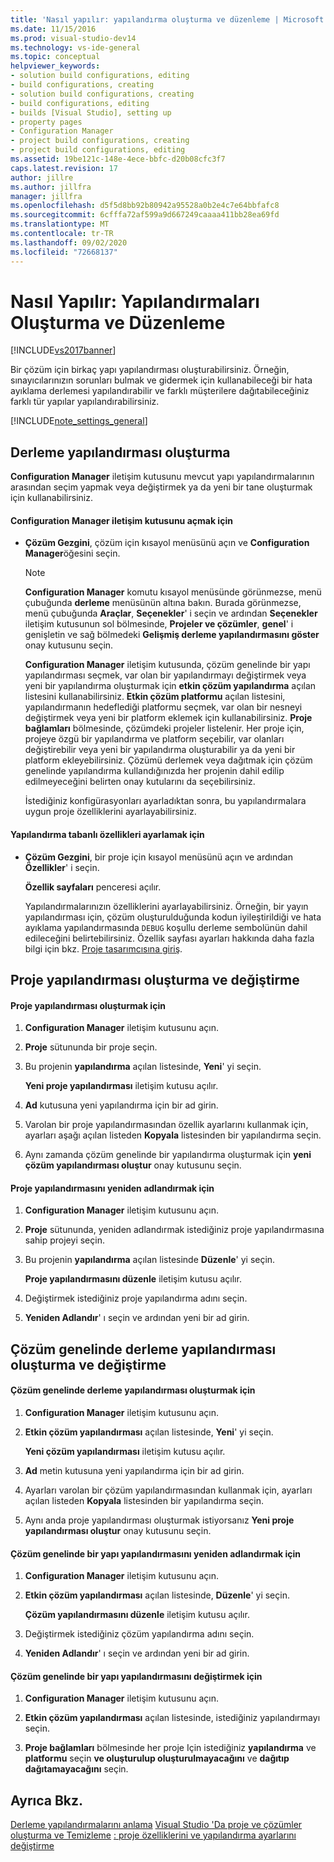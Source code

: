 ```yaml
---
title: 'Nasıl yapılır: yapılandırma oluşturma ve düzenleme | Microsoft Docs'
ms.date: 11/15/2016
ms.prod: visual-studio-dev14
ms.technology: vs-ide-general
ms.topic: conceptual
helpviewer_keywords:
- solution build configurations, editing
- build configurations, creating
- solution build configurations, creating
- build configurations, editing
- builds [Visual Studio], setting up
- property pages
- Configuration Manager
- project build configurations, creating
- project build configurations, editing
ms.assetid: 19be121c-148e-4ece-bbfc-d20b08cfc3f7
caps.latest.revision: 17
author: jillre
ms.author: jillfra
manager: jillfra
ms.openlocfilehash: d5f5d8bb92b80942a95528a0b2e4c7e64bbfafc8
ms.sourcegitcommit: 6cfffa72af599a9d667249caaaa411bb28ea69fd
ms.translationtype: MT
ms.contentlocale: tr-TR
ms.lasthandoff: 09/02/2020
ms.locfileid: "72668137"
---
```

# <a name="how-to-create-and-edit-configurations"></a>Nasıl Yapılır: Yapılandırmaları Oluşturma ve Düzenleme
[!INCLUDE[vs2017banner](../includes/vs2017banner.md)]

Bir çözüm için birkaç yapı yapılandırması oluşturabilirsiniz. Örneğin, sınayıcılarınızın sorunları bulmak ve gidermek için kullanabileceği bir hata ayıklama derlemesi yapılandırabilir ve farklı müşterilere dağıtabileceğiniz farklı tür yapılar yapılandırabilirsiniz.

 [!INCLUDE[note_settings_general](../includes/note-settings-general-md.md)]

## <a name="creating-build-configurations"></a>Derleme yapılandırması oluşturma
 **Configuration Manager** iletişim kutusunu mevcut yapı yapılandırmalarının arasından seçim yapmak veya değiştirmek ya da yeni bir tane oluşturmak için kullanabilirsiniz.

#### <a name="to-open-the-configuration-manager-dialog-box"></a>Configuration Manager iletişim kutusunu açmak için

- **Çözüm Gezgini**, çözüm için kısayol menüsünü açın ve **Configuration Manager**öğesini seçin.

  > [!NOTE]
  > **Configuration Manager** komutu kısayol menüsünde görünmezse, menü çubuğunda **derleme** menüsünün altına bakın. Burada görünmezse, menü çubuğunda **Araçlar**, **Seçenekler**' i seçin ve ardından **Seçenekler** iletişim kutusunun sol bölmesinde, **Projeler ve çözümler**, **genel**' i genişletin ve sağ bölmedeki **Gelişmiş derleme yapılandırmasını göster** onay kutusunu seçin.

   **Configuration Manager** iletişim kutusunda, çözüm genelinde bir yapı yapılandırması seçmek, var olan bir yapılandırmayı değiştirmek veya yeni bir yapılandırma oluşturmak için **etkin çözüm yapılandırma** açılan listesini kullanabilirsiniz. **Etkin çözüm platformu** açılan listesini, yapılandırmanın hedeflediği platformu seçmek, var olan bir nesneyi değiştirmek veya yeni bir platform eklemek için kullanabilirsiniz. **Proje bağlamları** bölmesinde, çözümdeki projeler listelenir. Her proje için, projeye özgü bir yapılandırma ve platform seçebilir, var olanları değiştirebilir veya yeni bir yapılandırma oluşturabilir ya da yeni bir platform ekleyebilirsiniz. Çözümü derlemek veya dağıtmak için çözüm genelinde yapılandırma kullandığınızda her projenin dahil edilip edilmeyeceğini belirten onay kutularını da seçebilirsiniz.

  İstediğiniz konfigürasyonları ayarladıktan sonra, bu yapılandırmalara uygun proje özelliklerini ayarlayabilirsiniz.

#### <a name="to-set-properties-based-on-configurations"></a>Yapılandırma tabanlı özellikleri ayarlamak için

- **Çözüm Gezgini**, bir proje için kısayol menüsünü açın ve ardından **Özellikler**' i seçin.

     **Özellik sayfaları** penceresi açılır.

     Yapılandırmalarınızın özelliklerini ayarlayabilirsiniz. Örneğin, bir yayın yapılandırması için, çözüm oluşturulduğunda kodun iyileştirildiği ve hata ayıklama yapılandırmasında `DEBUG` koşullu derleme sembolünün dahil edileceğini belirtebilirsiniz. Özellik sayfası ayarları hakkında daha fazla bilgi için bkz. [Proje tasarımcısına giriş](https://msdn.microsoft.com/898dd854-c98d-430c-ba1b-a913ce3c73d7).

## <a name="creating-and-modifying-project-configurations"></a>Proje yapılandırması oluşturma ve değiştirme

#### <a name="to-create-a-project-configuration"></a>Proje yapılandırması oluşturmak için

1. **Configuration Manager** iletişim kutusunu açın.

2. **Proje** sütununda bir proje seçin.

3. Bu projenin **yapılandırma** açılan listesinde, **Yeni**' yi seçin.

     **Yeni proje yapılandırması** iletişim kutusu açılır.

4. **Ad** kutusuna yeni yapılandırma için bir ad girin.

5. Varolan bir proje yapılandırmasından özellik ayarlarını kullanmak için, ayarları aşağı açılan listeden **Kopyala** listesinden bir yapılandırma seçin.

6. Aynı zamanda çözüm genelinde bir yapılandırma oluşturmak için **yeni çözüm yapılandırması oluştur** onay kutusunu seçin.

#### <a name="to-rename-a-project-configuration"></a>Proje yapılandırmasını yeniden adlandırmak için

1. **Configuration Manager** iletişim kutusunu açın.

2. **Proje** sütununda, yeniden adlandırmak istediğiniz proje yapılandırmasına sahip projeyi seçin.

3. Bu projenin **yapılandırma** açılan listesinde **Düzenle**' yi seçin.

     **Proje yapılandırmasını düzenle** iletişim kutusu açılır.

4. Değiştirmek istediğiniz proje yapılandırma adını seçin.

5. **Yeniden Adlandır**' ı seçin ve ardından yeni bir ad girin.

## <a name="creating-and-modifying-solution-wide-build-configurations"></a>Çözüm genelinde derleme yapılandırması oluşturma ve değiştirme

#### <a name="to-create-a-solution-wide-build-configuration"></a>Çözüm genelinde derleme yapılandırması oluşturmak için

1. **Configuration Manager** iletişim kutusunu açın.

2. **Etkin çözüm yapılandırması** açılan listesinde, **Yeni**' yi seçin.

     **Yeni çözüm yapılandırması** iletişim kutusu açılır.

3. **Ad** metin kutusuna yeni yapılandırma için bir ad girin.

4. Ayarları varolan bir çözüm yapılandırmasından kullanmak için, ayarları açılan listeden **Kopyala** listesinden bir yapılandırma seçin.

5. Aynı anda proje yapılandırması oluşturmak istiyorsanız **Yeni proje yapılandırması oluştur** onay kutusunu seçin.

#### <a name="to-rename-a-solution-wide-build-configuration"></a>Çözüm genelinde bir yapı yapılandırmasını yeniden adlandırmak için

1. **Configuration Manager** iletişim kutusunu açın.

2. **Etkin çözüm yapılandırması** açılan listesinde, **Düzenle**' yi seçin.

     **Çözüm yapılandırmasını düzenle** iletişim kutusu açılır.

3. Değiştirmek istediğiniz çözüm yapılandırma adını seçin.

4. **Yeniden Adlandır**' ı seçin ve ardından yeni bir ad girin.

#### <a name="to-modify-a-solution-wide-build-configuration"></a>Çözüm genelinde bir yapı yapılandırmasını değiştirmek için

1. **Configuration Manager** iletişim kutusunu açın.

2. **Etkin çözüm yapılandırması** açılan listesinde, istediğiniz yapılandırmayı seçin.

3. **Proje bağlamları** bölmesinde her proje Için istediğiniz **yapılandırma** ve **platformu** seçin **ve oluşturulup oluşturulmayacağını** ve **dağıtıp dağıtamayacağını** seçin.

## <a name="see-also"></a>Ayrıca Bkz.
 [Derleme yapılandırmalarını anlama](../ide/understanding-build-configurations.md) [Visual Studio 'Da proje ve çözümler oluşturma ve Temizleme](../ide/building-and-cleaning-projects-and-solutions-in-visual-studio.md) [: proje özelliklerini ve yapılandırma ayarlarını değiştirme](https://msdn.microsoft.com/e7184bc5-2f2b-4b4f-aa9a-3ecfcbc48b67)
